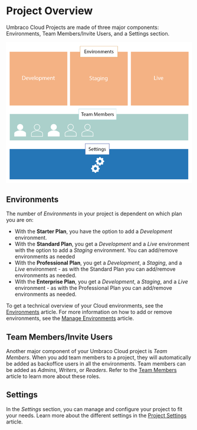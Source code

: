# Project Overview

Umbraco Cloud Projects are made of three major components: Environments, Team Members/Invite Users, and a Settings section.

![Project overview](images/project-components.png)

## Environments

The number of _Environments_ in your project is dependent on which plan you are on:

* With the **Starter Plan**, you have the option to add a _Development_ environment.
* With the **Standard Plan**, you get a _Development_ and a _Live_ environment with the option to add a _Staging_ environment. You can add/remove environments as needed
* With the **Professional Plan**, you get a _Development_, a _Staging_, and a _Live_ environment - as with the Standard Plan you can add/remove environments as needed.
* With the **Enterprise Plan**, you get a _Development_, a _Staging_, and a _Live_ environment - as with the Professional Plan you can add/remove environments as needed.

To get a technical overview of your Cloud environments, see the [Environments](environments.md) article. For more information on how to add or remove environments, see the [Manage Environments](../set-up/manage-environments.md) article.

## Team Members/Invite Users

Another major component of your Umbraco Cloud project is _Team Members_. When you add team members to a project, they will automatically be added as backoffice users in all the environments. Team members can be added as _Admins_, _Writers_, or _Readers_. Refer to the [Team Members](../set-up/project-settings/team-members/) article to learn more about these roles.

## Settings

In the _Settings_ section, you can manage and configure your project to fit your needs. Learn more about the different settings in the [Project Settings](../set-up/project-settings/) article.

